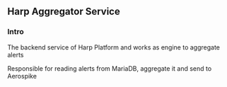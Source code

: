 ## Harp Aggregator Service

### Intro
The backend service of Harp Platform and works as engine to aggregate alerts

Responsible for reading alerts from MariaDB, aggregate it and send to Aerospike
